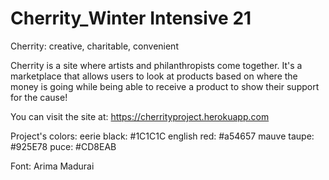 # Cherrity_Winter Intensive 21
 
Cherrity: creative, charitable, convenient

Cherrity is a site where artists and philanthropists come together. 
It's a marketplace that allows users to look at products based on where the money is going while being able to receive a product to show their support for the cause!

You can visit the site at:
https://cherrityproject.herokuapp.com

Project's colors: 
    eerie black: #1C1C1C
    english red: #a54657
    mauve taupe: #925E78
    puce: #CD8EAB

Font: Arima Madurai

